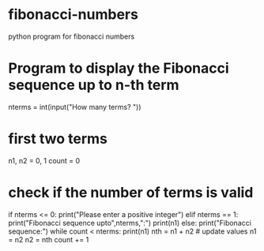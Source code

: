 # fibonacci-numbers
python program for fibonacci numbers
# Program to display the Fibonacci sequence up to n-th term 
nterms = int(input("How many terms? "))
# first two terms 
n1, n2 = 0, 1 
count = 0
# check if the number of terms is valid
if nterms <= 0:
    print("Please enter a positive integer") 
elif nterms == 1: 
    print("Fibonacci sequence upto",nterms,":") 
    print(n1) 
else: 
    print("Fibonacci sequence:")
    while count < nterms:
        print(n1)
        nth = n1 + n2
        # update values
        n1 = n2 
        n2 = nth 
        count += 1
